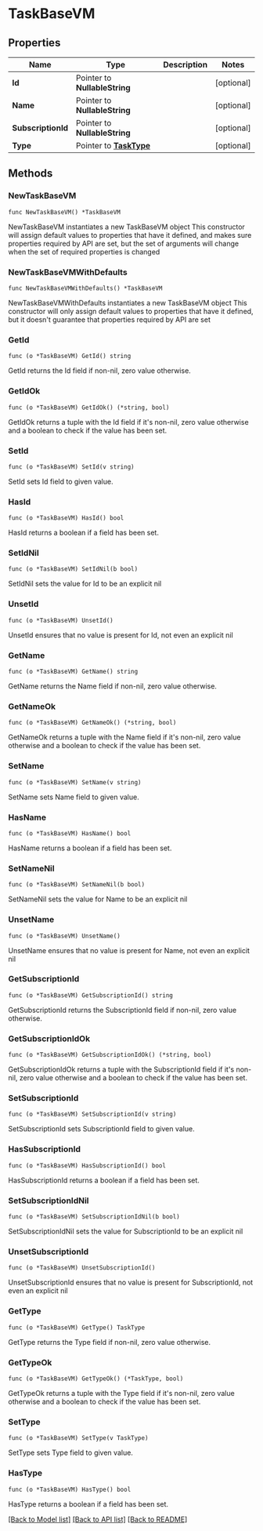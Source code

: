 # TaskBaseVM

## Properties

Name | Type | Description | Notes
------------ | ------------- | ------------- | -------------
**Id** | Pointer to **NullableString** |  | [optional] 
**Name** | Pointer to **NullableString** |  | [optional] 
**SubscriptionId** | Pointer to **NullableString** |  | [optional] 
**Type** | Pointer to [**TaskType**](TaskType.md) |  | [optional] 

## Methods

### NewTaskBaseVM

`func NewTaskBaseVM() *TaskBaseVM`

NewTaskBaseVM instantiates a new TaskBaseVM object
This constructor will assign default values to properties that have it defined,
and makes sure properties required by API are set, but the set of arguments
will change when the set of required properties is changed

### NewTaskBaseVMWithDefaults

`func NewTaskBaseVMWithDefaults() *TaskBaseVM`

NewTaskBaseVMWithDefaults instantiates a new TaskBaseVM object
This constructor will only assign default values to properties that have it defined,
but it doesn't guarantee that properties required by API are set

### GetId

`func (o *TaskBaseVM) GetId() string`

GetId returns the Id field if non-nil, zero value otherwise.

### GetIdOk

`func (o *TaskBaseVM) GetIdOk() (*string, bool)`

GetIdOk returns a tuple with the Id field if it's non-nil, zero value otherwise
and a boolean to check if the value has been set.

### SetId

`func (o *TaskBaseVM) SetId(v string)`

SetId sets Id field to given value.

### HasId

`func (o *TaskBaseVM) HasId() bool`

HasId returns a boolean if a field has been set.

### SetIdNil

`func (o *TaskBaseVM) SetIdNil(b bool)`

 SetIdNil sets the value for Id to be an explicit nil

### UnsetId
`func (o *TaskBaseVM) UnsetId()`

UnsetId ensures that no value is present for Id, not even an explicit nil
### GetName

`func (o *TaskBaseVM) GetName() string`

GetName returns the Name field if non-nil, zero value otherwise.

### GetNameOk

`func (o *TaskBaseVM) GetNameOk() (*string, bool)`

GetNameOk returns a tuple with the Name field if it's non-nil, zero value otherwise
and a boolean to check if the value has been set.

### SetName

`func (o *TaskBaseVM) SetName(v string)`

SetName sets Name field to given value.

### HasName

`func (o *TaskBaseVM) HasName() bool`

HasName returns a boolean if a field has been set.

### SetNameNil

`func (o *TaskBaseVM) SetNameNil(b bool)`

 SetNameNil sets the value for Name to be an explicit nil

### UnsetName
`func (o *TaskBaseVM) UnsetName()`

UnsetName ensures that no value is present for Name, not even an explicit nil
### GetSubscriptionId

`func (o *TaskBaseVM) GetSubscriptionId() string`

GetSubscriptionId returns the SubscriptionId field if non-nil, zero value otherwise.

### GetSubscriptionIdOk

`func (o *TaskBaseVM) GetSubscriptionIdOk() (*string, bool)`

GetSubscriptionIdOk returns a tuple with the SubscriptionId field if it's non-nil, zero value otherwise
and a boolean to check if the value has been set.

### SetSubscriptionId

`func (o *TaskBaseVM) SetSubscriptionId(v string)`

SetSubscriptionId sets SubscriptionId field to given value.

### HasSubscriptionId

`func (o *TaskBaseVM) HasSubscriptionId() bool`

HasSubscriptionId returns a boolean if a field has been set.

### SetSubscriptionIdNil

`func (o *TaskBaseVM) SetSubscriptionIdNil(b bool)`

 SetSubscriptionIdNil sets the value for SubscriptionId to be an explicit nil

### UnsetSubscriptionId
`func (o *TaskBaseVM) UnsetSubscriptionId()`

UnsetSubscriptionId ensures that no value is present for SubscriptionId, not even an explicit nil
### GetType

`func (o *TaskBaseVM) GetType() TaskType`

GetType returns the Type field if non-nil, zero value otherwise.

### GetTypeOk

`func (o *TaskBaseVM) GetTypeOk() (*TaskType, bool)`

GetTypeOk returns a tuple with the Type field if it's non-nil, zero value otherwise
and a boolean to check if the value has been set.

### SetType

`func (o *TaskBaseVM) SetType(v TaskType)`

SetType sets Type field to given value.

### HasType

`func (o *TaskBaseVM) HasType() bool`

HasType returns a boolean if a field has been set.


[[Back to Model list]](../README.md#documentation-for-models) [[Back to API list]](../README.md#documentation-for-api-endpoints) [[Back to README]](../README.md)


